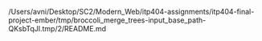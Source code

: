 /Users/avni/Desktop/SC2/Modern_Web/itp404-assignments/itp404-final-project-ember/tmp/broccoli_merge_trees-input_base_path-QKsbTqJI.tmp/2/README.md
